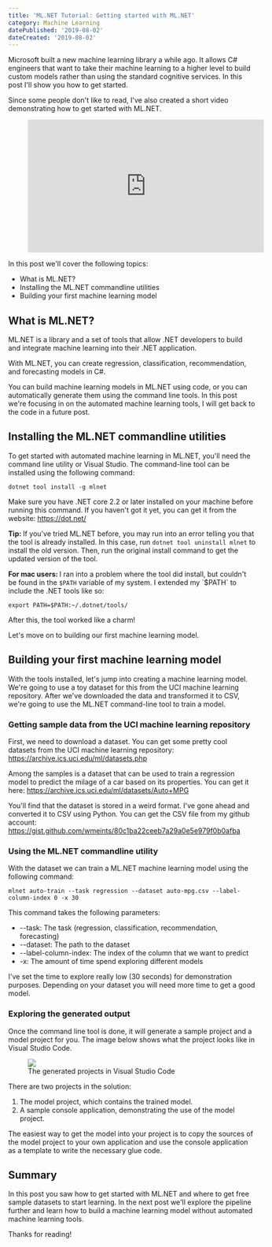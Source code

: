 ```yaml
---
title: 'ML.NET Tutorial: Getting started with ML.NET'
category: Machine Learning
datePublished: '2019-08-02'
dateCreated: '2019-08-02'
---
```

<p>Microsoft built a new machine learning library a while ago. It allows C# engineers that want to take their machine learning to a higher level to build custom models rather than using the standard cognitive services. In this post I'll show you how to get started.</p><p>Since some people don't like to read, I've also created a short video demonstrating how to get started with ML.NET.</p><figure class="kg-card kg-embed-card"><iframe width="480" height="270" src="https://www.youtube.com/embed/6udPLZR0vvQ?feature=oembed" frameborder="0" allow="accelerometer; autoplay; encrypted-media; gyroscope; picture-in-picture" allowfullscreen></iframe></figure><p>In this post we'll cover the following topics:</p><ul><li>What is ML.NET?</li><li>Installing the ML.NET commandline utilities</li><li>Building your first machine learning model</li></ul><h2 id="what-is-ml-net">What is ML.NET?</h2><p>ML.NET is a library and a set of tools that allow .NET developers to build and integrate machine learning into their .NET application.</p><p>With ML.NET, you can create regression, classification, recommendation, and forecasting models in C#.</p><p>You can build machine learning models in ML.NET using code, or you can automatically generate them using the command line tools. In this post we're focusing in on the automated machine learning tools, I will get back to the code in a future post.</p><h2 id="installing-the-ml-net-commandline-utilities">Installing the ML.NET commandline utilities</h2><p>To get started with automated machine learning in ML.NET, you'll need the command line utility or Visual Studio. The command-line tool can be installed using the following command:</p><pre><code>dotnet tool install -g mlnet</code></pre><p>Make sure you have .NET core 2.2 or later installed on your machine before running this command. If you haven't got it yet, you can get it from the website: <a href="https://dot.net/">https://dot.net/</a></p><p><strong>Tip: </strong>If you've tried ML.NET before, you may run into an error telling you that the tool is already installed. In this case, run <code>dotnet tool uninstall mlnet</code> to install the old version. Then, run the original install command to get the updated version of the tool.</p><p><strong>For mac users: </strong>I ran into a problem where the tool did install, but couldn't be found in the <code>$PATH</code> variable of my system. I extended my `$PATH` to include the .NET tools like so:</p><pre><code>export PATH=$PATH:~/.dotnet/tools/</code></pre><p>After this, the tool worked like a charm!</p><p>Let's move on to building our first machine learning model.</p><h2 id="building-your-first-machine-learning-model">Building your first machine learning model</h2><p>With the tools installed, let's jump into creating a machine learning model. We're going to use a toy dataset for this from the UCI machine learning repository. After we've downloaded the data and transformed it to CSV, we're going to use the ML.NET command-line tool to train a model.</p><h3 id="getting-sample-data-from-the-uci-machine-learning-repository">Getting sample data from the UCI machine learning repository</h3><p>First, we need to download a dataset. You can get some pretty cool datasets from the UCI machine learning repository: <a href="https://archive.ics.uci.edu/ml/datasets.php">https://archive.ics.uci.edu/ml/datasets.php</a></p><p>Among the samples is a dataset that can be used to train a regression model to predict the milage of a car based on its properties. You can get it here: <a href="https://archive.ics.uci.edu/ml/datasets/Auto+MPG">https://archive.ics.uci.edu/ml/datasets/Auto+MPG</a></p><p>You'll find that the dataset is stored in a weird format. I've gone ahead and converted it to CSV using Python. You can get the CSV file from my github account: <a href="https://gist.github.com/wmeints/80c1ba22ceeb7a29a0e5e979f0b0afba">https://gist.github.com/wmeints/80c1ba22ceeb7a29a0e5e979f0b0afba</a></p><h3 id="using-the-ml-net-commandline-utility">Using the ML.NET commandline utility</h3><p>With the dataset we can train a ML.NET machine learning model using the following command:</p><pre><code>mlnet auto-train --task regression --dataset auto-mpg.csv --label-column-index 0 -x 30</code></pre><p>This command takes the following parameters:</p><ul><li>--task: The task (regression, classification, recommendation, forecasting)</li><li>--dataset: The path to the dataset</li><li>--label-column-index: The index of the column that we want to predict</li><li>-x: The amount of time spend exploring different models</li></ul><p>I've set the time to explore really low (30 seconds) for demonstration purposes. Depending on your dataset you will need more time to get a good model.</p><h3 id="exploring-the-generated-output">Exploring the generated output</h3><p>Once the command line tool is done, it will generate a sample project and a model project for you. The image below shows what the project looks like in Visual Studio Code.</p><figure class="kg-card kg-image-card kg-card-hascaption"><img src="/content/images/2019/08/2019-08-02_09-09-24.png" class="kg-image"><figcaption>The generated projects in Visual Studio Code</figcaption></figure><p>There are two projects in the solution:</p><ol><li>The model project, which contains the trained model.</li><li>A sample console application, demonstrating the use of the model project.</li></ol><p>The easiest way to get the model into your project is to copy the sources of the model project to your own application and use the console application as a template to write the necessary glue code.</p><h2 id="summary">Summary</h2><p>In this post you saw how to get started with ML.NET and where to get free sample datasets to start learning. In the next post we'll explore the pipeline further and learn how to build a machine learning model without automated machine learning tools.</p><p>Thanks for reading!</p>
